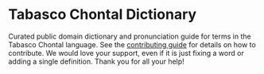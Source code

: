 
# Tabasco Chontal Dictionary

Curated public domain dictionary and pronunciation guide for terms in the Tabasco Chontal language. See the [contributing guide](https://github.com/drumworkteam/term/blob/make/.github/contributing.md) for details on how to contribute. We would love your support, even if it is just fixing a word or adding a single definition. Thank you for all your help!